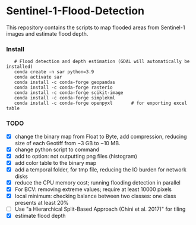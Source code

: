 # Sentinel-1-Flood-Detection

This repository contains the scripts to map flooded areas from Sentinel-1 images and estimate flood depth. 


### Install 
```
   # Flood detection and depth estimation (GDAL will automatically be installed)
   conda create -n sar python=3.9
   conda activate sar
   conda install -c conda-forge geopandas   
   conda install -c conda-forge rasterio
   conda install -c conda-forge scikit-image
   conda install -c conda-forge simplekml   
   conda install -c conda-forge openpyxl       # for exporting excel table
```


### TODO
- [x] change the binary map from Float to Byte, add compression, reducing size of each Geotiff from ~3 GB to ~10 MB.
- [x] change python script to command 
- [x] add to option: not outputting png files (histogram)
- [x] add color table to the binary map 
- [x] add a temporal folder, for tmp file, reducing the IO burden for network disks
- [x] reduce the CPU memory cost; running flooding detection in parallel
- [x] For BCV: removing extreme values; require at least 10000 pixels
- [x] local minimum: checking balance between two classes: one class presents at least 20% 
- [ ] Use "a Hierarchical Split-Based Approach (Chini et al. 2017)" for tiling 
- [x] estimate flood depth
